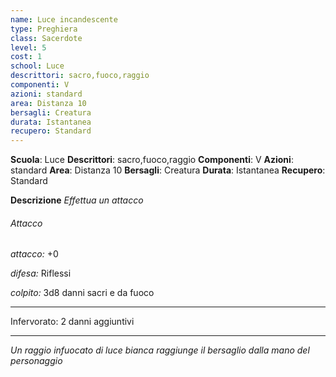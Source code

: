 ```yaml
---
name: Luce incandescente
type: Preghiera
class: Sacerdote
level: 5
cost: 1
school: Luce
descrittori: sacro,fuoco,raggio
componenti: V
azioni: standard
area: Distanza 10
bersagli: Creatura
durata: Istantanea
recupero: Standard
---
```

**Scuola**: Luce
**Descrittori**: sacro,fuoco,raggio
**Componenti**: V
**Azioni**: standard
**Area**: Distanza 10
**Bersagli**: Creatura
**Durata**: Istantanea
**Recupero**: Standard

**Descrizione**
*Effettua un attacco*

###### Attacco

*attacco:* +0

*difesa:* Riflessi

*colpito:* 3d8 danni sacri e da fuoco

---

Infervorato: 2 danni aggiuntivi

---

*Un raggio infuocato di luce bianca raggiunge il bersaglio dalla mano del personaggio*